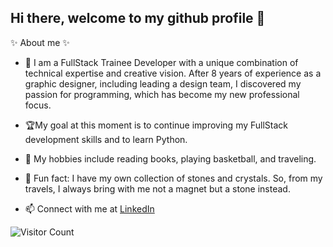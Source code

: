 ## Hi there, welcome to my github profile 👋

✨ About me ✨ 

- 🌱 I am a FullStack Trainee Developer with a unique combination of technical expertise and creative vision. After 8 years of experience as a graphic designer, including leading a design team, I discovered my passion for programming, which has become my new professional focus.
- 🏆My goal at this moment is to continue improving my FullStack development skills and to learn Python.

- 🏀 My hobbies include reading books, playing basketball, and traveling.
- 💎 Fun fact: I have my own collection of stones and crystals. So, from my travels, I always bring with me not a magnet but a stone instead.

- 📫 Connect with me at [LinkedIn](https://www.linkedin.com/in/sofiia-shkoropad/)

![Visitor Count](https://profile-counter.glitch.me/{sh-sofi}/count.svg)
